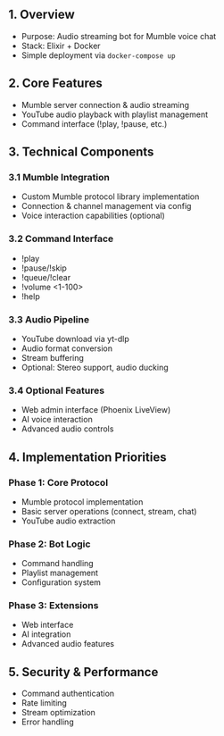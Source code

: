 ## 1. Overview
- Purpose: Audio streaming bot for Mumble voice chat
- Stack: Elixir + Docker
- Simple deployment via `docker-compose up`

## 2. Core Features
- Mumble server connection & audio streaming
- YouTube audio playback with playlist management
- Command interface (!play, !pause, etc.)

## 3. Technical Components

### 3.1 Mumble Integration
- Custom Mumble protocol library implementation
- Connection & channel management via config
- Voice interaction capabilities (optional)

### 3.2 Command Interface
- !play <url>
- !pause/!skip
- !queue/!clear
- !volume <1-100>
- !help

### 3.3 Audio Pipeline
- YouTube download via yt-dlp
- Audio format conversion
- Stream buffering
- Optional: Stereo support, audio ducking

### 3.4 Optional Features
- Web admin interface (Phoenix LiveView)
- AI voice interaction
- Advanced audio controls

## 4. Implementation Priorities

### Phase 1: Core Protocol
- Mumble protocol implementation
- Basic server operations (connect, stream, chat)
- YouTube audio extraction

### Phase 2: Bot Logic
- Command handling
- Playlist management
- Configuration system

### Phase 3: Extensions
- Web interface
- AI integration
- Advanced audio features

## 5. Security & Performance
- Command authentication
- Rate limiting
- Stream optimization
- Error handling